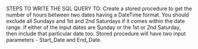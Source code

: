 STEPS TO WRITE THE SQL QUERY TO:
Create a stored procedure to get the number of hours between two dates having a DateTime
format. You should exclude all Sundays and 1st and 2nd Saturdays if it comes within the date
range. If either of the input dates are Sunday or the 1st or 2nd Saturday, then include that
particular date too. Stored procedure will have two input parameters - Start_Date and
End_Date.
